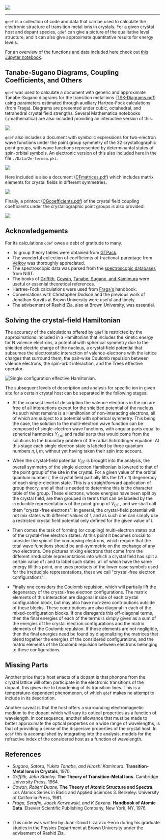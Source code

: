 ![](./images/qdef-banner.png)
***

`qdef` is a collection of code and data that can be used to calculate the electronic structure of transition metal ions in crystals. For a given crystal host and dopant species, `qdef` can give a picture of the qualitative level structure, and it can also give approximate quantitative results for energy levels.

For an overview of the functions and data included here check out [this Jupyter notebook](https://github.com/zia-lab/qdef/blob/main/qdef.ipynb).

## Tanabe-Sugano Diagrams, Coupling Coefficients, and Others

`qdef` was used to calculate a document with generic and approximate Tanabe-Sugano diagrams for the transition metal ions ([TSK-Diagrams.pdf](https://github.com/zia-lab/qdef/blob/main/docs/TSK-Diagrams.pdf)) using parameters estimated through auxiliary Hartree-Fock calculations (from Fraga). Diagrams are presented under cubic, octahedral, and tetrahedral crystal field strengths. Several Mathematica notebooks (./mathematica) are also included providing an interactive version of this.

![](./images/tsk-example-zn5.png)

`qdef` also includes a document with symbolic expressions for two-electron wave functions under the point group symmetry of the 32 crystallographic point groups, with wave functions represented by determinantal states of spin-orbital symbols. An electronic version of this also included here in the file `./Data/2e-termsm.pkl`.

![](./images/spin-orbitals-and-waves.png)

Here included is also a document ([CFmatrices.pdf](https://github.com/zia-lab/qdef/blob/main/docs/CFmatrices.pdf))  which includes matrix elements for crystal fields in different symmetries.

![](./images/crystal-field-matrices.png)

Finally, a printout ([CGcoefficients.pdf]((https://github.com/zia-lab/qdef/blob/main/docs/CFmatrices.pdf))) of the crystal field coupling coefficients under the crystallographic point groups is also provided.

![](./images/coupling-coeffs-doc.png)


## Acknowledgements

For its calculations `qdef` owes a debt of gratitude to many. 

+ Its group theory tables were obtained from [GTPack](https://gtpack.org).
+ The wonderful collection of coefficients of fractional-parentage from [Velkov](https://www.proquest.com/docview/304605104?) was thoroughly appreciated.
+ The spectroscopic data was parsed from the [spectroscopic databases](https://www.nist.gov/pml/atomic-spectra-database) from NIST.
+ The books of [Griffith](https://www.google.com/books/edition/The_Theory_of_Transition_Metal_Ions/vv08AAAAIAAJ?), [Cowan](https://www.google.com/books/edition/The_Theory_of_Atomic_Structure_and_Spect/avgkDQAAQBAJ?), [Tanabe, Sugano, and Kamimura](https://www.google.com/books/edition/Multiplets_of_Transition_metal_Ions_in_C/ZQHwAAAAMAAJ?) were useful or essenial theoretical references.
+ Hartree-Fock calculations were used  from [Fraga's](https://www.google.com/books/edition/Handbook_of_Atomic_Data/8_fuAAAAIAAJ?) handbook.
+ Conversations with Christopher Dodson and the previous work of Jonathan Kurvits at Brown University were useful and timely.
+ The advisement of Rashid Zia, also at Brown University, was essential.

## Solving the crystal-field Hamiltonian

The accuracy of the calculations offered by `qdef` is restricted by the approximations included in a Hamiltonian that includes the kinetic energy for N valence electrons, a potential with spherical symmetry due to the shielded electric charge of the nucleus, a crystal-field potential that subsumes the electrostatic interaction of valence-electrons with the lattice charges that surround them, the pair-wise Coulomb repulsion between valence electrons, the spin-orbit interaction, and the Trees effective operator. 

<picture>
  <source media="(prefers-color-scheme: dark)" srcset="./images/hamiltonian_annotated-dark.png">
  <source media="(prefers-color-scheme: light)" srcset="./images/hamiltonian_annotated-light.png">
  <img alt="Single configuration effective Hamiltonian." src="./images/hamiltonian_annotated-dark.png">
</picture>

The subsequent levels of description and analysis for specific ion in given site for a certain crystal host can be separated in the following stages:

+ At the coarsest level of description the valence electrons in the ion are free of all interactions except for the shielded potential of the nucleus. As such what remains is a Hamiltonian of non-interacting electrons, all of which are subject to a potential with spherical symmetry. This being the case, the solution to the multi-electron wave function can be composed of single-electron wave functions, with angular parts equal to spherical harmonics $Y_{l,m}$ and radial parts that would come from the solutions to the boundary problem of the radial Schrödinger equation. At this stage each single electron state is labeled by three quantum numbers $n,l,m$, without yet having taken their spin into account.

+ When the crystal-field potential $V_{CF}$ is brought into the analysis, the overall symmetry of the single electron Hamiltonian is lowered to that of the point group of the site in the crystal. For a given value of the orbital quantum number $l$, the crystal field partially lifts the $(2l+1)$ degeneracy of each single-electron state. This is a straightforward application of group theory, and all that is needed to determine this is the character table of the group. These electrons, whose energies have been split by the crystal field, are then grouped in terms that can be labeled by the irreducible representations of the point group of $V_{CF}$ , and we shall call them "crystal-free electrons". In general, the crystal-field potential will not mix states with different values of *l*, and as such one can simply use a restricted crystal field potential only defined for the given value of *l*.

+ Then comes the task of forming (or coupling) multi-electron states out of the crystal-free electron states.  At this point it becomes crucial to consider the spin of the composing electrons, which require that the total wave functions should be anti-symmetric on the exchange of any two electrons. One pictures mixing electrons that come from the different irreducible representations into which a crystal field has split a certain value of *l* and to label such states, all of which have the same energy till this point, one uses products of the lower case symbols used for the irreducible representations, these we call "crystal-free electron configurations".

+ Finally one considers the Coulomb repulsion, which will partially lift the degeneracy of the crystal-free electron configurations. The matrix elements of this interaction are diagonal inside of each crystal configuration block, but may also have non-zero contributions outside of these blocks. These contributions are also diagonal in each of the mixed-configuration blocks. If one disregards this off-diagonal terms, then the final energies of each of the terms is simply given as a sum of the energies of the crystal electron configurations and the matrix elements of the Coulomb repulsion. If these elements are not negligible, then the final energies need be found by diagonalizing the matrices that blend together the energies of the considered configurations, and the matrix elements of the Coulomb repulsion between electrons belonging to these configurations.

## Missing Parts

Another price that a host enacts of a dopant is that phonons from the crystal lattice will often participate in the electronic transitions of the dopant, this gives rise to broadening of its transition lines. This is a temperature-dependent phenomenon, of which `qdef` makes no attempt to include in its description.

Another caveat is that the host offers a surrounding electromagnetic medium to the dopant which will vary its optical properties as a function of wavelength. In consequence, another allowance that must be made to better approximate the optical properties on a wide range of wavelengths, is that of providing a sense of the dispersive properties of the crystal host. In `qdef` this is accomplished by integrating into the analysis, models for the refractive index of the considered host as a function of wavelength.

## References

+ *Sugano, Satoru, Yukito Tanabe, and Hiroshi Kamimura*. **Transition-Metal Ions in Crystals**, 1970.
+ *Griffith, John Stanley.* **The Theory of Transition-Metal Ions.** Cambridge University Press, 1964.
+ *Cowan, Robert Duane.* **The Theory of Atomic Structure and Spectra.** Los Alamos Series in Basic and Applied Sciences 3. Berkeley: University of California Press, 1981.
+ *Fraga, Serafin, Jacek Karwowski, and K Saxena.* **Handbook of Atomic Data**. Elsevier Scientific Publishing Company, New York, NY, 1976.


## 

+ This code was written by Juan-David Lizarazo-Ferro during his graduate studies in the Physics Department at Brown University under the advisement of Rashid Zia.
